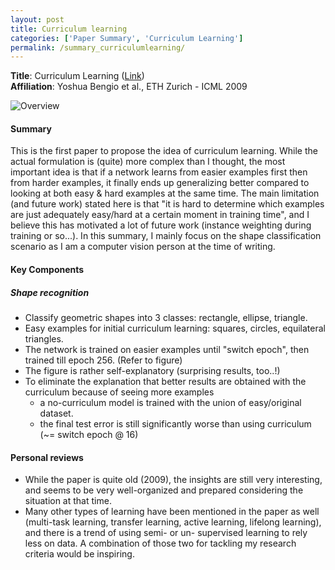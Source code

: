 ```yaml
---
layout: post
title: Curriculum learning
categories: ['Paper Summary', 'Curriculum Learning']
permalink: /summary_curriculumlearning/
---
```


**Title**: Curriculum Learning ([Link](https://dl.acm.org/doi/10.1145/1553374.1553380)) \
**Affiliation**: Yoshua Bengio et al., ETH Zurich - ICML 2009

![Overview](https://gcdn.pbrd.co/images/ikhh7kIF3TII.png?o=1)

#### Summary
This is the first paper to propose the idea of curriculum learning. While the actual formulation is (quite) more complex than I thought, the most important idea is that if a network learns from easier examples first then from harder examples, it finally ends up generalizing better compared to looking at both easy & hard examples at the same time. The main limitation (and future work) stated here is that "it is hard to determine which examples are just adequately easy/hard at a certain moment in training time", and I believe this has motivated a lot of future work (instance weighting during training or so...).
In this summary, I mainly focus on the shape classification scenario as I am a computer vision person at the time of writing.

#### Key Components

##### Shape recognition
* Classify geometric shapes into 3 classes: rectangle, ellipse, triangle.
* Easy examples for initial curriculum learning: squares, circles, equilateral triangles.
* The network is trained on easier examples until "switch epoch", then trained till epoch 256. (Refer to figure)
* The figure is rather self-explanatory (surprising results, too..!)
* To eliminate the explanation that better results are obtained with the curriculum because of seeing more examples
  * a no-curriculum model is trained with the union of easy/original dataset.
  * the final test error is still significantly worse than using curriculum (~= switch epoch @ 16)

#### Personal reviews
* While the paper is quite old (2009), the insights are still very interesting, and seems to be very well-organized and prepared considering the situation at that time.
* Many other types of learning have been mentioned in the paper as well (multi-task learning, transfer learning, active learning, lifelong learning), and there is a trend of using semi- or un- supervised learning to rely less on data. A combination of those two for tackling my research criteria would be inspiring.